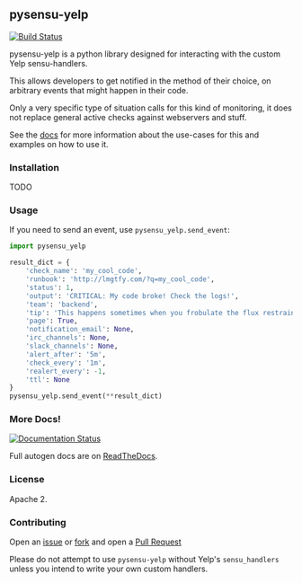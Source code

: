 ## pysensu-yelp

[![Build Status](https://travis-ci.org/Yelp/pysensu-yelp.svg?branch=master)](https://travis-ci.org/Yelp/pysensu-yelp)

pysensu-yelp is a python library designed for interacting with the
custom Yelp sensu-handlers.

This allows developers to get notified in the method of their choice,
on arbitrary events that might happen in their code.

Only a very specific type of situation calls for this kind of monitoring,
it does not replace general active checks against webservers and stuff.

See the [docs](http://pysensu-yelp.readthedocs.org/en/latest/) for more
information about the use-cases for this and examples on how to use it.

### Installation

TODO

### Usage

If you need to send an event, use `pysensu_yelp.send_event`:

```python
import pysensu_yelp

result_dict = {
    'check_name': 'my_cool_code',
    'runbook': 'http://lmgtfy.com/?q=my_cool_code',
    'status': 1,
    'output': 'CRITICAL: My code broke! Check the logs!',
    'team': 'backend',
    'tip': 'This happens sometimes when you frobulate the flux restraint cannon',
    'page': True,
    'notification_email': None,
    'irc_channels': None,
    'slack_channels': None,
    'alert_after': '5m',
    'check_every': '1m',
    'realert_every': -1,
    'ttl': None
}
pysensu_yelp.send_event(**result_dict)
```

### More Docs!

[![Documentation Status](https://readthedocs.org/projects/pysensu-yelp/badge/?version=latest)](https://readthedocs.org/projects/pysensu-yelp/?badge=latest)

Full autogen docs are on [ReadTheDocs](http://pysensu-yelp.readthedocs.org/en/latest/).

### License

Apache 2.

### Contributing

Open an [issue](https://github.com/Yelp/pysensu-yelp/issues) or
[fork](https://github.com/Yelp/pysensu-yelp/fork) and open a
[Pull Request](https://github.com/Yelp/pysensu-yelp/pulls)

Please do not attempt to use `pysensu-yelp` without Yelp's `sensu_handlers`
unless you intend to write your own custom handlers.
